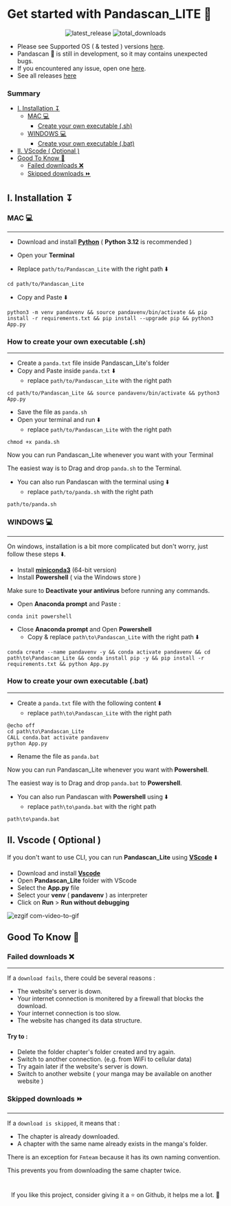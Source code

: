 # Get started with Pandascan_LITE 🐼

<div align="center">

![latest_release](https://img.shields.io/github/v/release/CAprogs/PandaScan?label=latest%20release)
![total_downloads](https://img.shields.io/github/downloads/CAprogs/PandaScan/total?color=purple)

</div>

- Please see Supported OS ( & tested ) versions [here](https://github.com/CAprogs/PandaScan/blob/main/docs/EN/README.en.md#compatibility-).
- Pandascan 🐼 is still in development, so it may contains unexpected bugs.
- If you encountered any issue, open one [here](https://github.com/CAprogs/PandaScan/issues).
- See all releases [here](https://github.com/CAprogs/PandaScan/releases)


### Summary

- [I. Installation ↧](#i-installation-↧)
    - [MAC 💻](#mac-💻)
        - [Create your own executable (.sh)](#how-to-create-your-own-executable-sh)
    - [WINDOWS 💻](#windows-💻)
        - [Create your own executable (.bat)](#how-to-create-your-own-executable-bat)
- [II. VScode ( Optional )](#ii-vscode--optional)
- [Good To Know 📝](#good-to-know-📝)
    - [Failed downloads ❌](#failed-downloads-❌)
    - [Skipped downloads ⏩](#skipped-downloads-⏩)


## **I. Installation ↧**

### MAC 💻
---

- Download and install [**Python**](https://www.python.org/downloads/) ( **Python 3.12** is recommended )

- Open your **Terminal**
  
- Replace `path/to/Pandascan_Lite` with the right path ⬇️
```
cd path/to/Pandascan_Lite
```
- Copy and Paste ⬇️
```
python3 -m venv pandavenv && source pandavenv/bin/activate && pip install -r requirements.txt && pip install --upgrade pip && python3 App.py
```

### How to create your own executable (.sh)
---

- Create a `panda.txt` file inside Pandascan_Lite's folder
- Copy and Paste inside `panda.txt` ⬇️
    - replace `path/to/Pandascan_Lite` with the right path
```
cd path/to/Pandascan_Lite && source pandavenv/bin/activate && python3 App.py
```
- Save the file as `panda.sh`
- Open your terminal and run ⬇️
    - replace `path/to/Pandascan_Lite` with the right path

```
chmod +x panda.sh
```

Now you can run Pandascan_Lite whenever you want with your Terminal

The easiest way is to Drag and drop `panda.sh` to the Terminal.

- You can also run Pandascan with the terminal using ⬇️
    - replace `path/to/panda.sh` with the right path
```
path/to/panda.sh
```

### WINDOWS 💻
---
On windows, installation is a bit more complicated but don't worry, just follow these steps ⬇️.

- Install [**miniconda3**](https://repo.anaconda.com/miniconda/Miniconda3-latest-Windows-x86_64.exe) (64-bit version)
- Install **Powershell** ( via the Windows store )

Make sure to **Deactivate your antivirus** before running any commands.

- Open **Anaconda prompt** and Paste :
```
conda init powershell
```
- Close **Anaconda prompt** and Open **Powershell**
    - Copy & replace `path\to\Pandascan_Lite` with the right path ⬇️
```
conda create --name pandavenv -y && conda activate pandavenv && cd path\to\Pandascan_Lite && conda install pip -y && pip install -r requirements.txt && python App.py
```

### How to create your own executable (.bat)
---

- Create a `panda.txt` file with the following content ⬇️
     - replace `path\to\Pandascan_Lite` with the right path
```
@echo off
cd path\to\Pandascan_Lite
CALL conda.bat activate pandavenv
python App.py
```
- Rename the file as `panda.bat`

Now you can run Pandascan_Lite whenever you want with **Powershell**.

The easiest way is to Drag and drop `panda.bat` to **Powershell**.

- You can also run Pandascan with **Powershell** using ⬇️
    - replace `path\to\panda.bat` with the right path
```
path\to\panda.bat
```

## **II. Vscode ( Optional )**

If you don't want to use CLI, you can run **Pandascan_Lite** using [**VScode**](https://code.visualstudio.com/) ⬇️

- Download and install [**Vscode**](https://code.visualstudio.com/)
- Open **Pandascan_Lite** folder with VScode
- Select the **App.py** file
- Select your **venv** ( **pandavenv** ) as interpreter
- Click on **Run** > **Run without debugging**

![ezgif com-video-to-gif](https://github.com/CAprogs/PandaScan/assets/104645407/83a7d7db-f17d-4929-b0ff-01a603be0ea9)

## Good To Know 📝

### Failed downloads ❌
---
If a `download fails`, there could be several reasons :
- The website's server is down.
- Your internet connection is monitered by a firewall that blocks the download.
- Your internet connection is too slow.
- The website has changed its data structure.

#### Try to :
- Delete the folder chapter's folder created and try again.
- Switch to another connection. (e.g. from WiFi to cellular data)
- Try again later if the website's server is down.
- Switch to another website ( your manga may be available on another website )

### Skipped downloads ⏩
---
If a `download is skipped`, it means that :
- The chapter is already downloaded.
- A chapter with the same name already exists in the manga's folder.

There is an exception for `Fmteam` because it has its own naming convention.

This prevents you from downloading the same chapter twice.


#
<div align=center>
If you like this project, consider giving it a ⭐️ on Github, it helps me a lot. 🫶
</div>